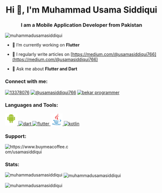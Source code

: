 <h1 align="center">Hi 👋, I'm Muhammad Usama Siddiqui</h1>
<h3 align="center">I am a Mobile Application Developer from Pakistan</h3>

<p align="left"> <img src="https://komarev.com/ghpvc/?username=muhammadusamasiddiqui&label=Profile%20views&color=0e75b6&style=flat" alt="muhammadusamasiddiqui" /> </p>

- 🔭 I’m currently working on **Flutter**

- 📝 I regularly write articles on [https://medium.com/@usamasiddiqui766](https://medium.com/@usamasiddiqui766)

- 💬 Ask me about **Flutter and Dart**

<h3 align="left">Connect with me:</h3>
<p align="left">
<a href="https://stackoverflow.com/users/13378076" target="blank"><img align="center" src="https://raw.githubusercontent.com/rahuldkjain/github-profile-readme-generator/master/src/images/icons/Social/stack-overflow.svg" alt="13378076" height="30" width="40" /></a>
<a href="https://medium.com/@usamasiddiqui766" target="blank"><img align="center" src="https://raw.githubusercontent.com/rahuldkjain/github-profile-readme-generator/master/src/images/icons/Social/medium.svg" alt="@usamasiddiqui766" height="30" width="40" /></a>
<a href="https://www.youtube.com/channel/UCxjtmtkMX_uJBfqwZpa-m9A" target="blank"><img align="center" src="https://raw.githubusercontent.com/rahuldkjain/github-profile-readme-generator/master/src/images/icons/Social/youtube.svg" alt="bekar programmer" height="30" width="40" /></a>
</p>

<h3 align="left">Languages and Tools:</h3>
<p align="left"> <a href="https://developer.android.com" target="_blank" rel="noreferrer"> <img src="https://raw.githubusercontent.com/devicons/devicon/master/icons/android/android-original-wordmark.svg" alt="android" width="40" height="40"/> </a> <a href="https://dart.dev" target="_blank" rel="noreferrer"> <img src="https://www.vectorlogo.zone/logos/dartlang/dartlang-icon.svg" alt="dart" width="40" height="40"/> </a> <a href="https://flutter.dev" target="_blank" rel="noreferrer"> <img src="https://www.vectorlogo.zone/logos/flutterio/flutterio-icon.svg" alt="flutter" width="40" height="40"/> </a> <a href="https://www.java.com" target="_blank" rel="noreferrer"> <img src="https://raw.githubusercontent.com/devicons/devicon/master/icons/java/java-original.svg" alt="java" width="40" height="40"/> </a> <a href="https://kotlinlang.org" target="_blank" rel="noreferrer"> <img src="https://www.vectorlogo.zone/logos/kotlinlang/kotlinlang-icon.svg" alt="kotlin" width="40" height="40"/> </a> </p>

<h3 align="left">Support:</h3>
<p><a href="https://www.buymeacoffee.com/usamasiddiqui"> <img align="left" src="https://cdn.buymeacoffee.com/buttons/v2/default-yellow.png" height="50" width="210" alt="https://www.buymeacoffee.com/usamasiddiqui" /></a></p><br><br>

<h3 align="left">Stats:</h3>
<p><img align="left" src="https://github-readme-stats.vercel.app/api/top-langs?username=muhammadusamasiddiqui&show_icons=true&locale=en&layout=compact" alt="muhammadusamasiddiqui" /></p>

<p>&nbsp;<img align="center" src="https://github-readme-stats.vercel.app/api?username=muhammadusamasiddiqui&show_icons=true&locale=en" alt="muhammadusamasiddiqui" /></p>

<p><img align="center" src="https://github-readme-streak-stats.herokuapp.com/?user=muhammadusamasiddiqui&" alt="muhammadusamasiddiqui" /></p>
